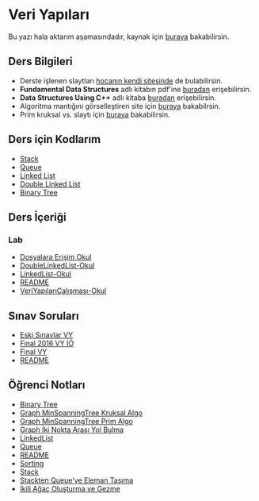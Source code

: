 # Veri Yapıları 

Bu yazı hala aktarım aşamasındadır, kaynak için [buraya](https://www.yemreak.com/2017/10/veri-yaplar.html) bakabilirsin.

<!-- TOOD Aktarılması tamamlanmadı  
http://yemreak.blogspot.com/2017/10/veri-yaplar.html
-->

## Ders Bilgileri

- Derste işlenen slaytları [hocanın kendi sitesinde][Hocanın Sitesi] de bulabilirsin.
- **Fundamental Data Structures** adlı kitabın pdf'ine [buradan][Fundemental Data Structures] erişebilirsin.
- **Data Structures Using C++** adlı kitaba [buradan][Data Structures Using C++] erişebilirsin.
- Algoritma mantığını görselleştiren site için [buraya][Visioalgo] bakabilrsin.
- Prim kruksal vs. slaytı için [buraya](https://issuu.com/jemujan/docs/algoritma_analizi) bakabilirsin.

## Ders için Kodlarım

- [Stack]
- [Queue]
- [Linked List]
- [Double Linked List]
- [Binary Tree]

<!-- Harici Bağlantılar -->

[Stack]: %C3%96%C4%9Frenci%20Notlar%C4%B1%2FStack.c
[Queue]: %C3%96%C4%9Frenci%20Notlar%C4%B1%5CQueue.c
[Linked List]: %C3%96%C4%9Frenci%20Notlar%C4%B1%2FLinkedList.c
[Double Linked List]: https://www.yemreak.com/2017/10/double-linked-list-acklamas.html
[Binary Tree]: %C3%96%C4%9Frenci%20Notlar%C4%B1%5CBinary%20Tree.c

[Hocanın Sitesi]: http://www.oguzhanoztas.com/
[Fundemental Data Structures]: http://www.sncwgs.ac.in/wp-content/uploads/2015/11/Fundamental-Data-Structures.pdf
[Data Structures Using C++]: http://bu.edu.eg/portal/uploads/Computers%20and%20Informatics/Computer%20Science/1266/crs-10600/Files/Esam%20Halim%20Houssein%20Abd%20El-Halim_4-%20Data-Structure%20Using%20C++%20Malik.pdf
[Visioalgo]: https://visualgo.net/en
<!--Index-->

## Ders İçeriği


### Lab

- [Dosyalara Erişim Okul](./Ders%20%C4%B0%C3%A7eri%C4%9Fi/Lab/Dosyalara%20Eri%C5%9Fim%20Okul.c)
- [DoubleLinkedList-Okul](./Ders%20%C4%B0%C3%A7eri%C4%9Fi/Lab/DoubleLinkedList-Okul.c)
- [LinkedList-Okul](./Ders%20%C4%B0%C3%A7eri%C4%9Fi/Lab/LinkedList-Okul.c)
- [README](./Ders%20%C4%B0%C3%A7eri%C4%9Fi/Lab/README.md)
- [VeriYapılarıÇalışması-Okul](./Ders%20%C4%B0%C3%A7eri%C4%9Fi/Lab/VeriYap%C4%B1lar%C4%B1%C3%87al%C4%B1%C5%9Fmas%C4%B1-Okul.c)

## Sınav Soruları

- [Eski Sınavlar VY](./S%C4%B1nav%20Sorular%C4%B1/Eski%20S%C4%B1navlar%20VY.pdf)
- [Final 2016 VY İÖ](./S%C4%B1nav%20Sorular%C4%B1/Final%202016%20VY%20%C4%B0%C3%96.pdf)
- [Final VY](./S%C4%B1nav%20Sorular%C4%B1/Final%20VY.pdf)
- [README](./S%C4%B1nav%20Sorular%C4%B1/README.md)

## Öğrenci Notları

- [Binary Tree](./%C3%96%C4%9Frenci%20Notlar%C4%B1/Binary%20Tree.c)
- [Graph MinSpanningTree Kruksal Algo](./%C3%96%C4%9Frenci%20Notlar%C4%B1/Graph%20MinSpanningTree%20Kruksal%20Algo.c)
- [Graph MinSpanningTree Prim Algo](./%C3%96%C4%9Frenci%20Notlar%C4%B1/Graph%20MinSpanningTree%20Prim%20Algo.c)
- [Graph İki Nokta Arası Yol Bulma](./%C3%96%C4%9Frenci%20Notlar%C4%B1/Graph%20%C4%B0ki%20Nokta%20Aras%C4%B1%20Yol%20Bulma.c)
- [LinkedList](./%C3%96%C4%9Frenci%20Notlar%C4%B1/LinkedList.c)
- [Queue](./%C3%96%C4%9Frenci%20Notlar%C4%B1/Queue.c)
- [README](./%C3%96%C4%9Frenci%20Notlar%C4%B1/README.md)
- [Sorting](./%C3%96%C4%9Frenci%20Notlar%C4%B1/Sorting.c)
- [Stack](./%C3%96%C4%9Frenci%20Notlar%C4%B1/Stack.c)
- [Stackten Queue'ye Eleman Taşıma](./%C3%96%C4%9Frenci%20Notlar%C4%B1/Stackten%20Queue%27ye%20Eleman%20Ta%C5%9F%C4%B1ma.c)
- [İkili Ağaç Oluşturma ve Gezme](./%C3%96%C4%9Frenci%20Notlar%C4%B1/%C4%B0kili%20A%C4%9Fa%C3%A7%20Olu%C5%9Fturma%20ve%20Gezme.c)



<!--Index-->

